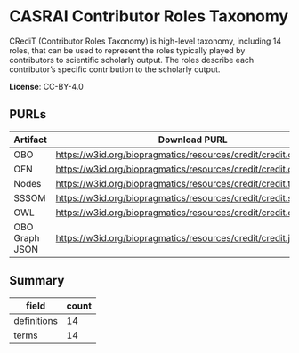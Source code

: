 # CASRAI Contributor Roles Taxonomy

CRediT (Contributor Roles Taxonomy) is high-level taxonomy, including 14 roles, that can be used to represent the roles typically played by contributors to scientific scholarly output. The roles describe each contributor’s specific contribution to the scholarly output.

**License**: CC-BY-4.0

## PURLs

| Artifact       | Download PURL                                                    | Latest Versioned Download PURL                                        |
|----------------|------------------------------------------------------------------|-----------------------------------------------------------------------|
| OBO            | https://w3id.org/biopragmatics/resources/credit/credit.obo       | https://w3id.org/biopragmatics/resources/credit/2022/credit.obo       |
| OFN            | https://w3id.org/biopragmatics/resources/credit/credit.ofn       | https://w3id.org/biopragmatics/resources/credit/2022/credit.ofn       |
| Nodes          | https://w3id.org/biopragmatics/resources/credit/credit.tsv       | https://w3id.org/biopragmatics/resources/credit/2022/credit.tsv       |
| SSSOM          | https://w3id.org/biopragmatics/resources/credit/credit.sssom.tsv | https://w3id.org/biopragmatics/resources/credit/2022/credit.sssom.tsv |
| OWL            | https://w3id.org/biopragmatics/resources/credit/credit.owl       | https://w3id.org/biopragmatics/resources/credit/2022/credit.owl       |
| OBO Graph JSON | https://w3id.org/biopragmatics/resources/credit/credit.json      | https://w3id.org/biopragmatics/resources/credit/2022/credit.json      |

## Summary

| field       |   count |
|-------------|---------|
| definitions |      14 |
| terms       |      14 |
